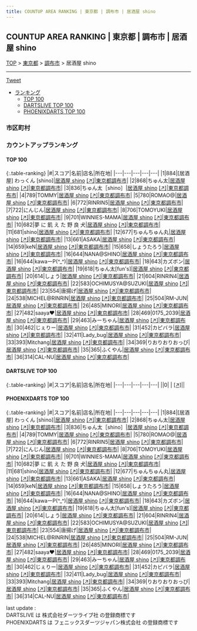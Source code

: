 ```yaml
---
title: COUNTUP AREA RANKING | 東京都 | 調布市 | 居酒屋 shino
---
```

## COUNTUP AREA RANKING | 東京都 | 調布市 | 居酒屋 shino

[TOP](/darts/rank/) > [東京都](/darts/rank/東京都/) > [調布市](/darts/rank/東京都/調布市/) > 居酒屋 shino

___

<a href="https://twitter.com/share?ref_src=twsrc%5Etfw" data-text="COUNTUP AREA RANKING | 東京都調布市居酒屋 shino" class="twitter-share-button" data-hashtags="DARTSLIVE,PHOENIXDARTS,darts,ダーツ" data-show-count="false">Tweet</a>

* [ランキング](#カウントアップランキング)
    * [TOP 100](#top-100)
    * [DARTSLIVE TOP 100](#dartslive-top-100)
    * [PHOENIXDARTS TOP 100](#phoenixdarts-top-100)

### 市区町村

<ul>

</ul>

### カウントアップランキング

#### TOP 100



{:.table-ranking}
|#|スコア|名前|店名|所在地|
|---|---|---|---|---|
|1|884|<span class="rank-name-pd">[居酒屋] わっくん [shino]</span>|<a href="/darts/rank/shops/74537.html">居酒屋 shino</a> <a href="https://vs.phoenixdarts.com/jp/shop/shopDetailInfo/s_74537?s_seq=74537">[↗]</a>|<a href="/darts/rank/東京都/調布市">東京都調布市</a>|
|2|868|<span class="rank-name-pd">ちゅん太</span>|<a href="/darts/rank/shops/74537.html">居酒屋 shino</a> <a href="https://vs.phoenixdarts.com/jp/shop/shopDetailInfo/s_74537?s_seq=74537">[↗]</a>|<a href="/darts/rank/東京都/調布市">東京都調布市</a>|
|3|836|<span class="rank-name-pd">ちゅん太［shino］</span>|<a href="/darts/rank/shops/74537.html">居酒屋 shino</a> <a href="https://vs.phoenixdarts.com/jp/shop/shopDetailInfo/s_74537?s_seq=74537">[↗]</a>|<a href="/darts/rank/東京都/調布市">東京都調布市</a>|
|4|789|<span class="rank-name-pd">TOMMY</span>|<a href="/darts/rank/shops/74537.html">居酒屋 shino</a> <a href="https://vs.phoenixdarts.com/jp/shop/shopDetailInfo/s_74537?s_seq=74537">[↗]</a>|<a href="/darts/rank/東京都/調布市">東京都調布市</a>|
|5|780|<span class="rank-name-pd">ROMAO@</span>|<a href="/darts/rank/shops/74537.html">居酒屋 shino</a> <a href="https://vs.phoenixdarts.com/jp/shop/shopDetailInfo/s_74537?s_seq=74537">[↗]</a>|<a href="/darts/rank/東京都/調布市">東京都調布市</a>|
|6|772|<span class="rank-name-pd">RINRIN5</span>|<a href="/darts/rank/shops/74537.html">居酒屋 shino</a> <a href="https://vs.phoenixdarts.com/jp/shop/shopDetailInfo/s_74537?s_seq=74537">[↗]</a>|<a href="/darts/rank/東京都/調布市">東京都調布市</a>|
|7|722|<span class="rank-name-pd">にんじん</span>|<a href="/darts/rank/shops/74537.html">居酒屋 shino</a> <a href="https://vs.phoenixdarts.com/jp/shop/shopDetailInfo/s_74537?s_seq=74537">[↗]</a>|<a href="/darts/rank/東京都/調布市">東京都調布市</a>|
|8|706|<span class="rank-name-pd">TOMOYUKI</span>|<a href="/darts/rank/shops/74537.html">居酒屋 shino</a> <a href="https://vs.phoenixdarts.com/jp/shop/shopDetailInfo/s_74537?s_seq=74537">[↗]</a>|<a href="/darts/rank/東京都/調布市">東京都調布市</a>|
|9|701|<span class="rank-name-pd">WINNIES-MAMA</span>|<a href="/darts/rank/shops/74537.html">居酒屋 shino</a> <a href="https://vs.phoenixdarts.com/jp/shop/shopDetailInfo/s_74537?s_seq=74537">[↗]</a>|<a href="/darts/rank/東京都/調布市">東京都調布市</a>|
|10|682|<span class="rank-name-pd">夢 に 飢 え た 野 良 犬</span>|<a href="/darts/rank/shops/74537.html">居酒屋 shino</a> <a href="https://vs.phoenixdarts.com/jp/shop/shopDetailInfo/s_74537?s_seq=74537">[↗]</a>|<a href="/darts/rank/東京都/調布市">東京都調布市</a>|
|11|681|<span class="rank-name-pd">shino</span>|<a href="/darts/rank/shops/74537.html">居酒屋 shino</a> <a href="https://vs.phoenixdarts.com/jp/shop/shopDetailInfo/s_74537?s_seq=74537">[↗]</a>|<a href="/darts/rank/東京都/調布市">東京都調布市</a>|
|12|677|<span class="rank-name-pd">ちゅんちゅん丸</span>|<a href="/darts/rank/shops/74537.html">居酒屋 shino</a> <a href="https://vs.phoenixdarts.com/jp/shop/shopDetailInfo/s_74537?s_seq=74537">[↗]</a>|<a href="/darts/rank/東京都/調布市">東京都調布市</a>|
|13|661|<span class="rank-name-pd">ASAKA</span>|<a href="/darts/rank/shops/74537.html">居酒屋 shino</a> <a href="https://vs.phoenixdarts.com/jp/shop/shopDetailInfo/s_74537?s_seq=74537">[↗]</a>|<a href="/darts/rank/東京都/調布市">東京都調布市</a>|
|14|659|<span class="rank-name-pd">keN</span>|<a href="/darts/rank/shops/74537.html">居酒屋 shino</a> <a href="https://vs.phoenixdarts.com/jp/shop/shopDetailInfo/s_74537?s_seq=74537">[↗]</a>|<a href="/darts/rank/東京都/調布市">東京都調布市</a>|
|15|658|<span class="rank-name-pd">しょうたろう</span>|<a href="/darts/rank/shops/74537.html">居酒屋 shino</a> <a href="https://vs.phoenixdarts.com/jp/shop/shopDetailInfo/s_74537?s_seq=74537">[↗]</a>|<a href="/darts/rank/東京都/調布市">東京都調布市</a>|
|16|644|<span class="rank-name-pd">NANA@SHINO</span>|<a href="/darts/rank/shops/74537.html">居酒屋 shino</a> <a href="https://vs.phoenixdarts.com/jp/shop/shopDetailInfo/s_74537?s_seq=74537">[↗]</a>|<a href="/darts/rank/東京都/調布市">東京都調布市</a>|
|16|644|<span class="rank-name-pd">kawaーP(^_^)</span>|<a href="/darts/rank/shops/74537.html">居酒屋 shino</a> <a href="https://vs.phoenixdarts.com/jp/shop/shopDetailInfo/s_74537?s_seq=74537">[↗]</a>|<a href="/darts/rank/東京都/調布市">東京都調布市</a>|
|18|643|<span class="rank-name-pd">カズボン</span>|<a href="/darts/rank/shops/74537.html">居酒屋 shino</a> <a href="https://vs.phoenixdarts.com/jp/shop/shopDetailInfo/s_74537?s_seq=74537">[↗]</a>|<a href="/darts/rank/東京都/調布市">東京都調布市</a>|
|19|618|<span class="rank-name-pd">ちゅん太[fun&#x27;s]</span>|<a href="/darts/rank/shops/74537.html">居酒屋 shino</a> <a href="https://vs.phoenixdarts.com/jp/shop/shopDetailInfo/s_74537?s_seq=74537">[↗]</a>|<a href="/darts/rank/東京都/調布市">東京都調布市</a>|
|20|614|<span class="rank-name-pd">しょう</span>|<a href="/darts/rank/shops/74537.html">居酒屋 shino</a> <a href="https://vs.phoenixdarts.com/jp/shop/shopDetailInfo/s_74537?s_seq=74537">[↗]</a>|<a href="/darts/rank/東京都/調布市">東京都調布市</a>|
|21|604|<span class="rank-name-pd">RINRIN4</span>|<a href="/darts/rank/shops/74537.html">居酒屋 shino</a> <a href="https://vs.phoenixdarts.com/jp/shop/shopDetailInfo/s_74537?s_seq=74537">[↗]</a>|<a href="/darts/rank/東京都/調布市">東京都調布市</a>|
|22|583|<span class="rank-name-pd">OCHIMUSYA@SUZUKI</span>|<a href="/darts/rank/shops/74537.html">居酒屋 shino</a> <a href="https://vs.phoenixdarts.com/jp/shop/shopDetailInfo/s_74537?s_seq=74537">[↗]</a>|<a href="/darts/rank/東京都/調布市">東京都調布市</a>|
|23|554|<span class="rank-name-pd">唐揚げ</span>|<a href="/darts/rank/shops/74537.html">居酒屋 shino</a> <a href="https://vs.phoenixdarts.com/jp/shop/shopDetailInfo/s_74537?s_seq=74537">[↗]</a>|<a href="/darts/rank/東京都/調布市">東京都調布市</a>|
|24|538|<span class="rank-name-pd">MICHEL@RINRIN</span>|<a href="/darts/rank/shops/74537.html">居酒屋 shino</a> <a href="https://vs.phoenixdarts.com/jp/shop/shopDetailInfo/s_74537?s_seq=74537">[↗]</a>|<a href="/darts/rank/東京都/調布市">東京都調布市</a>|
|25|504|<span class="rank-name-pd">RM-JUN</span>|<a href="/darts/rank/shops/74537.html">居酒屋 shino</a> <a href="https://vs.phoenixdarts.com/jp/shop/shopDetailInfo/s_74537?s_seq=74537">[↗]</a>|<a href="/darts/rank/東京都/調布市">東京都調布市</a>|
|26|485|<span class="rank-name-pd">MINORI</span>|<a href="/darts/rank/shops/74537.html">居酒屋 shino</a> <a href="https://vs.phoenixdarts.com/jp/shop/shopDetailInfo/s_74537?s_seq=74537">[↗]</a>|<a href="/darts/rank/東京都/調布市">東京都調布市</a>|
|27|482|<span class="rank-name-pd">saaya❤︎</span>|<a href="/darts/rank/shops/74537.html">居酒屋 shino</a> <a href="https://vs.phoenixdarts.com/jp/shop/shopDetailInfo/s_74537?s_seq=74537">[↗]</a>|<a href="/darts/rank/東京都/調布市">東京都調布市</a>|
|28|469|<span class="rank-name-pd">0175_2039</span>|<a href="/darts/rank/shops/74537.html">居酒屋 shino</a> <a href="https://vs.phoenixdarts.com/jp/shop/shopDetailInfo/s_74537?s_seq=74537">[↗]</a>|<a href="/darts/rank/東京都/調布市">東京都調布市</a>|
|29|463|<span class="rank-name-pd">みーちゃん</span>|<a href="/darts/rank/shops/74537.html">居酒屋 shino</a> <a href="https://vs.phoenixdarts.com/jp/shop/shopDetailInfo/s_74537?s_seq=74537">[↗]</a>|<a href="/darts/rank/東京都/調布市">東京都調布市</a>|
|30|462|<span class="rank-name-pd">じぇりー</span>|<a href="/darts/rank/shops/74537.html">居酒屋 shino</a> <a href="https://vs.phoenixdarts.com/jp/shop/shopDetailInfo/s_74537?s_seq=74537">[↗]</a>|<a href="/darts/rank/東京都/調布市">東京都調布市</a>|
|31|452|<span class="rank-name-pd">カピバラ</span>|<a href="/darts/rank/shops/74537.html">居酒屋 shino</a> <a href="https://vs.phoenixdarts.com/jp/shop/shopDetailInfo/s_74537?s_seq=74537">[↗]</a>|<a href="/darts/rank/東京都/調布市">東京都調布市</a>|
|32|411|<span class="rank-name-pd">Lady_bug</span>|<a href="/darts/rank/shops/74537.html">居酒屋 shino</a> <a href="https://vs.phoenixdarts.com/jp/shop/shopDetailInfo/s_74537?s_seq=74537">[↗]</a>|<a href="/darts/rank/東京都/調布市">東京都調布市</a>|
|33|393|<span class="rank-name-pd">Mitchang</span>|<a href="/darts/rank/shops/74537.html">居酒屋 shino</a> <a href="https://vs.phoenixdarts.com/jp/shop/shopDetailInfo/s_74537?s_seq=74537">[↗]</a>|<a href="/darts/rank/東京都/調布市">東京都調布市</a>|
|34|369|<span class="rank-name-pd">りおりおりおっぴ</span>|<a href="/darts/rank/shops/74537.html">居酒屋 shino</a> <a href="https://vs.phoenixdarts.com/jp/shop/shopDetailInfo/s_74537?s_seq=74537">[↗]</a>|<a href="/darts/rank/東京都/調布市">東京都調布市</a>|
|35|365|<span class="rank-name-pd">ふくやん</span>|<a href="/darts/rank/shops/74537.html">居酒屋 shino</a> <a href="https://vs.phoenixdarts.com/jp/shop/shopDetailInfo/s_74537?s_seq=74537">[↗]</a>|<a href="/darts/rank/東京都/調布市">東京都調布市</a>|
|36|314|<span class="rank-name-pd">CAL-NU</span>|<a href="/darts/rank/shops/74537.html">居酒屋 shino</a> <a href="https://vs.phoenixdarts.com/jp/shop/shopDetailInfo/s_74537?s_seq=74537">[↗]</a>|<a href="/darts/rank/東京都/調布市">東京都調布市</a>|


#### DARTSLIVE TOP 100



{:.table-ranking}
|#|スコア|名前|店名|所在地|
|---|---|---|---|---|
||0|<span class="rank-name-dl"> </span>|<a href="/darts/rank/shops/.html"></a> <a href="">[↗]</a>|<a href="/darts/rank//"></a>|


#### PHOENIXDARTS TOP 100



{:.table-ranking}
|#|スコア|名前|店名|所在地|
|---|---|---|---|---|
|1|884|<span class="rank-name-pd">[居酒屋] わっくん [shino]</span>|<a href="/darts/rank/shops/74537.html">居酒屋 shino</a> <a href="https://vs.phoenixdarts.com/jp/shop/shopDetailInfo/s_74537?s_seq=74537">[↗]</a>|<a href="/darts/rank/東京都/調布市">東京都調布市</a>|
|2|868|<span class="rank-name-pd">ちゅん太</span>|<a href="/darts/rank/shops/74537.html">居酒屋 shino</a> <a href="https://vs.phoenixdarts.com/jp/shop/shopDetailInfo/s_74537?s_seq=74537">[↗]</a>|<a href="/darts/rank/東京都/調布市">東京都調布市</a>|
|3|836|<span class="rank-name-pd">ちゅん太［shino］</span>|<a href="/darts/rank/shops/74537.html">居酒屋 shino</a> <a href="https://vs.phoenixdarts.com/jp/shop/shopDetailInfo/s_74537?s_seq=74537">[↗]</a>|<a href="/darts/rank/東京都/調布市">東京都調布市</a>|
|4|789|<span class="rank-name-pd">TOMMY</span>|<a href="/darts/rank/shops/74537.html">居酒屋 shino</a> <a href="https://vs.phoenixdarts.com/jp/shop/shopDetailInfo/s_74537?s_seq=74537">[↗]</a>|<a href="/darts/rank/東京都/調布市">東京都調布市</a>|
|5|780|<span class="rank-name-pd">ROMAO@</span>|<a href="/darts/rank/shops/74537.html">居酒屋 shino</a> <a href="https://vs.phoenixdarts.com/jp/shop/shopDetailInfo/s_74537?s_seq=74537">[↗]</a>|<a href="/darts/rank/東京都/調布市">東京都調布市</a>|
|6|772|<span class="rank-name-pd">RINRIN5</span>|<a href="/darts/rank/shops/74537.html">居酒屋 shino</a> <a href="https://vs.phoenixdarts.com/jp/shop/shopDetailInfo/s_74537?s_seq=74537">[↗]</a>|<a href="/darts/rank/東京都/調布市">東京都調布市</a>|
|7|722|<span class="rank-name-pd">にんじん</span>|<a href="/darts/rank/shops/74537.html">居酒屋 shino</a> <a href="https://vs.phoenixdarts.com/jp/shop/shopDetailInfo/s_74537?s_seq=74537">[↗]</a>|<a href="/darts/rank/東京都/調布市">東京都調布市</a>|
|8|706|<span class="rank-name-pd">TOMOYUKI</span>|<a href="/darts/rank/shops/74537.html">居酒屋 shino</a> <a href="https://vs.phoenixdarts.com/jp/shop/shopDetailInfo/s_74537?s_seq=74537">[↗]</a>|<a href="/darts/rank/東京都/調布市">東京都調布市</a>|
|9|701|<span class="rank-name-pd">WINNIES-MAMA</span>|<a href="/darts/rank/shops/74537.html">居酒屋 shino</a> <a href="https://vs.phoenixdarts.com/jp/shop/shopDetailInfo/s_74537?s_seq=74537">[↗]</a>|<a href="/darts/rank/東京都/調布市">東京都調布市</a>|
|10|682|<span class="rank-name-pd">夢 に 飢 え た 野 良 犬</span>|<a href="/darts/rank/shops/74537.html">居酒屋 shino</a> <a href="https://vs.phoenixdarts.com/jp/shop/shopDetailInfo/s_74537?s_seq=74537">[↗]</a>|<a href="/darts/rank/東京都/調布市">東京都調布市</a>|
|11|681|<span class="rank-name-pd">shino</span>|<a href="/darts/rank/shops/74537.html">居酒屋 shino</a> <a href="https://vs.phoenixdarts.com/jp/shop/shopDetailInfo/s_74537?s_seq=74537">[↗]</a>|<a href="/darts/rank/東京都/調布市">東京都調布市</a>|
|12|677|<span class="rank-name-pd">ちゅんちゅん丸</span>|<a href="/darts/rank/shops/74537.html">居酒屋 shino</a> <a href="https://vs.phoenixdarts.com/jp/shop/shopDetailInfo/s_74537?s_seq=74537">[↗]</a>|<a href="/darts/rank/東京都/調布市">東京都調布市</a>|
|13|661|<span class="rank-name-pd">ASAKA</span>|<a href="/darts/rank/shops/74537.html">居酒屋 shino</a> <a href="https://vs.phoenixdarts.com/jp/shop/shopDetailInfo/s_74537?s_seq=74537">[↗]</a>|<a href="/darts/rank/東京都/調布市">東京都調布市</a>|
|14|659|<span class="rank-name-pd">keN</span>|<a href="/darts/rank/shops/74537.html">居酒屋 shino</a> <a href="https://vs.phoenixdarts.com/jp/shop/shopDetailInfo/s_74537?s_seq=74537">[↗]</a>|<a href="/darts/rank/東京都/調布市">東京都調布市</a>|
|15|658|<span class="rank-name-pd">しょうたろう</span>|<a href="/darts/rank/shops/74537.html">居酒屋 shino</a> <a href="https://vs.phoenixdarts.com/jp/shop/shopDetailInfo/s_74537?s_seq=74537">[↗]</a>|<a href="/darts/rank/東京都/調布市">東京都調布市</a>|
|16|644|<span class="rank-name-pd">NANA@SHINO</span>|<a href="/darts/rank/shops/74537.html">居酒屋 shino</a> <a href="https://vs.phoenixdarts.com/jp/shop/shopDetailInfo/s_74537?s_seq=74537">[↗]</a>|<a href="/darts/rank/東京都/調布市">東京都調布市</a>|
|16|644|<span class="rank-name-pd">kawaーP(^_^)</span>|<a href="/darts/rank/shops/74537.html">居酒屋 shino</a> <a href="https://vs.phoenixdarts.com/jp/shop/shopDetailInfo/s_74537?s_seq=74537">[↗]</a>|<a href="/darts/rank/東京都/調布市">東京都調布市</a>|
|18|643|<span class="rank-name-pd">カズボン</span>|<a href="/darts/rank/shops/74537.html">居酒屋 shino</a> <a href="https://vs.phoenixdarts.com/jp/shop/shopDetailInfo/s_74537?s_seq=74537">[↗]</a>|<a href="/darts/rank/東京都/調布市">東京都調布市</a>|
|19|618|<span class="rank-name-pd">ちゅん太[fun&#x27;s]</span>|<a href="/darts/rank/shops/74537.html">居酒屋 shino</a> <a href="https://vs.phoenixdarts.com/jp/shop/shopDetailInfo/s_74537?s_seq=74537">[↗]</a>|<a href="/darts/rank/東京都/調布市">東京都調布市</a>|
|20|614|<span class="rank-name-pd">しょう</span>|<a href="/darts/rank/shops/74537.html">居酒屋 shino</a> <a href="https://vs.phoenixdarts.com/jp/shop/shopDetailInfo/s_74537?s_seq=74537">[↗]</a>|<a href="/darts/rank/東京都/調布市">東京都調布市</a>|
|21|604|<span class="rank-name-pd">RINRIN4</span>|<a href="/darts/rank/shops/74537.html">居酒屋 shino</a> <a href="https://vs.phoenixdarts.com/jp/shop/shopDetailInfo/s_74537?s_seq=74537">[↗]</a>|<a href="/darts/rank/東京都/調布市">東京都調布市</a>|
|22|583|<span class="rank-name-pd">OCHIMUSYA@SUZUKI</span>|<a href="/darts/rank/shops/74537.html">居酒屋 shino</a> <a href="https://vs.phoenixdarts.com/jp/shop/shopDetailInfo/s_74537?s_seq=74537">[↗]</a>|<a href="/darts/rank/東京都/調布市">東京都調布市</a>|
|23|554|<span class="rank-name-pd">唐揚げ</span>|<a href="/darts/rank/shops/74537.html">居酒屋 shino</a> <a href="https://vs.phoenixdarts.com/jp/shop/shopDetailInfo/s_74537?s_seq=74537">[↗]</a>|<a href="/darts/rank/東京都/調布市">東京都調布市</a>|
|24|538|<span class="rank-name-pd">MICHEL@RINRIN</span>|<a href="/darts/rank/shops/74537.html">居酒屋 shino</a> <a href="https://vs.phoenixdarts.com/jp/shop/shopDetailInfo/s_74537?s_seq=74537">[↗]</a>|<a href="/darts/rank/東京都/調布市">東京都調布市</a>|
|25|504|<span class="rank-name-pd">RM-JUN</span>|<a href="/darts/rank/shops/74537.html">居酒屋 shino</a> <a href="https://vs.phoenixdarts.com/jp/shop/shopDetailInfo/s_74537?s_seq=74537">[↗]</a>|<a href="/darts/rank/東京都/調布市">東京都調布市</a>|
|26|485|<span class="rank-name-pd">MINORI</span>|<a href="/darts/rank/shops/74537.html">居酒屋 shino</a> <a href="https://vs.phoenixdarts.com/jp/shop/shopDetailInfo/s_74537?s_seq=74537">[↗]</a>|<a href="/darts/rank/東京都/調布市">東京都調布市</a>|
|27|482|<span class="rank-name-pd">saaya❤︎</span>|<a href="/darts/rank/shops/74537.html">居酒屋 shino</a> <a href="https://vs.phoenixdarts.com/jp/shop/shopDetailInfo/s_74537?s_seq=74537">[↗]</a>|<a href="/darts/rank/東京都/調布市">東京都調布市</a>|
|28|469|<span class="rank-name-pd">0175_2039</span>|<a href="/darts/rank/shops/74537.html">居酒屋 shino</a> <a href="https://vs.phoenixdarts.com/jp/shop/shopDetailInfo/s_74537?s_seq=74537">[↗]</a>|<a href="/darts/rank/東京都/調布市">東京都調布市</a>|
|29|463|<span class="rank-name-pd">みーちゃん</span>|<a href="/darts/rank/shops/74537.html">居酒屋 shino</a> <a href="https://vs.phoenixdarts.com/jp/shop/shopDetailInfo/s_74537?s_seq=74537">[↗]</a>|<a href="/darts/rank/東京都/調布市">東京都調布市</a>|
|30|462|<span class="rank-name-pd">じぇりー</span>|<a href="/darts/rank/shops/74537.html">居酒屋 shino</a> <a href="https://vs.phoenixdarts.com/jp/shop/shopDetailInfo/s_74537?s_seq=74537">[↗]</a>|<a href="/darts/rank/東京都/調布市">東京都調布市</a>|
|31|452|<span class="rank-name-pd">カピバラ</span>|<a href="/darts/rank/shops/74537.html">居酒屋 shino</a> <a href="https://vs.phoenixdarts.com/jp/shop/shopDetailInfo/s_74537?s_seq=74537">[↗]</a>|<a href="/darts/rank/東京都/調布市">東京都調布市</a>|
|32|411|<span class="rank-name-pd">Lady_bug</span>|<a href="/darts/rank/shops/74537.html">居酒屋 shino</a> <a href="https://vs.phoenixdarts.com/jp/shop/shopDetailInfo/s_74537?s_seq=74537">[↗]</a>|<a href="/darts/rank/東京都/調布市">東京都調布市</a>|
|33|393|<span class="rank-name-pd">Mitchang</span>|<a href="/darts/rank/shops/74537.html">居酒屋 shino</a> <a href="https://vs.phoenixdarts.com/jp/shop/shopDetailInfo/s_74537?s_seq=74537">[↗]</a>|<a href="/darts/rank/東京都/調布市">東京都調布市</a>|
|34|369|<span class="rank-name-pd">りおりおりおっぴ</span>|<a href="/darts/rank/shops/74537.html">居酒屋 shino</a> <a href="https://vs.phoenixdarts.com/jp/shop/shopDetailInfo/s_74537?s_seq=74537">[↗]</a>|<a href="/darts/rank/東京都/調布市">東京都調布市</a>|
|35|365|<span class="rank-name-pd">ふくやん</span>|<a href="/darts/rank/shops/74537.html">居酒屋 shino</a> <a href="https://vs.phoenixdarts.com/jp/shop/shopDetailInfo/s_74537?s_seq=74537">[↗]</a>|<a href="/darts/rank/東京都/調布市">東京都調布市</a>|
|36|314|<span class="rank-name-pd">CAL-NU</span>|<a href="/darts/rank/shops/74537.html">居酒屋 shino</a> <a href="https://vs.phoenixdarts.com/jp/shop/shopDetailInfo/s_74537?s_seq=74537">[↗]</a>|<a href="/darts/rank/東京都/調布市">東京都調布市</a>|


<div class="footer border-top border-gray-light mt-5 pt-3 text-right text-gray">
    last update : <span style="font-weight: italic" id="foot_last_modified"></span><br />
    DARTSLIVE は 株式会社ダーツライブ社 の登録商標です<br />
    PHOENIXDARTS は フェニックスダーツジャパン株式会社 の登録商標です<br />
</div>

<script src="https://cdnjs.cloudflare.com/ajax/libs/jquery.tablesorter/2.31.3/js/jquery.tablesorter.min.js" integrity="sha512-qzgd5cYSZcosqpzpn7zF2ZId8f/8CHmFKZ8j7mU4OUXTNRd5g+ZHBPsgKEwoqxCtdQvExE5LprwwPAgoicguNg==" crossorigin="anonymous" referrerpolicy="no-referrer"></script>
<link rel="stylesheet" href="https://cdnjs.cloudflare.com/ajax/libs/jquery.tablesorter/2.31.3/css/theme.default.min.css" integrity="sha512-wghhOJkjQX0Lh3NSWvNKeZ0ZpNn+SPVXX1Qyc9OCaogADktxrBiBdKGDoqVUOyhStvMBmJQ8ZdMHiR3wuEq8+w==" crossorigin="anonymous" referrerpolicy="no-referrer" />
<script>
$(function() {
    $(".table-ranking").tablesorter({sortList:[[0, 0]]});
    $("#foot_last_modified").text(formatDate(new Date(document.lastModified), 'yyyy-MM-dd HH:mm:ss'));
});
</script>

<script async src="https://platform.twitter.com/widgets.js" charset="utf-8"></script>